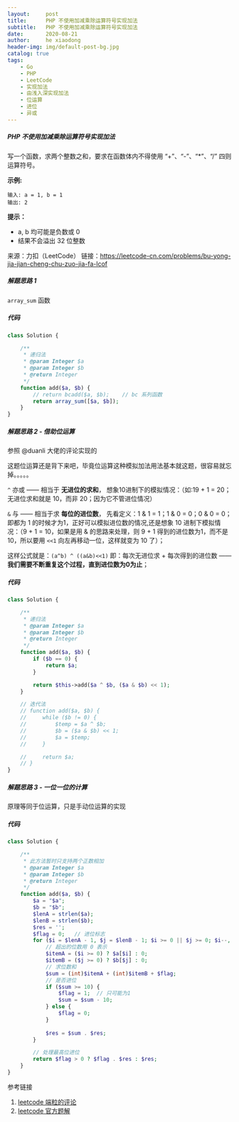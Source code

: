 ```yaml
---
layout:     post
title:      PHP 不使用加减乘除运算符号实现加法
subtitle:   PHP 不使用加减乘除运算符号实现加法
date:       2020-08-21
author:     he xiaodong
header-img: img/default-post-bg.jpg
catalog: true
tags:
    - Go
    - PHP
    - LeetCode
    - 实现加法
    - 由浅入深实现加法
    - 位运算
    - 进位
    - 异或
---
```



##### PHP 不使用加减乘除运算符号实现加法
写一个函数，求两个整数之和，要求在函数体内不得使用 “+”、“-”、“*”、“/” 四则运算符号。

**示例:**
```
输入: a = 1, b = 1
输出: 2
```

**提示：**

- a, b 均可能是负数或 0
- 结果不会溢出 32 位整数

来源：力扣（LeetCode）
链接：https://leetcode-cn.com/problems/bu-yong-jia-jian-cheng-chu-zuo-jia-fa-lcof


##### 解题思路 1
`array_sum` 函数

##### 代码
```php
class Solution {

    /**
     * 递归法
     * @param Integer $a
     * @param Integer $b
     * @return Integer
     */
    function add($a, $b) {
        // return bcadd($a, $b);    // bc 系列函数
        return array_sum([$a, $b]);
    }
}
```

##### 解题思路 2 - 借助位运算
参照 @duanli 大佬的评论实现的

这题位运算还是背下来吧，毕竟位运算这种模拟加法用法基本就这题，很容易就忘掉。。。。。

`^` 亦或 —— 相当于 **无进位的求和**， 想象10进制下的模拟情况：（如:19 + 1 = 20；无进位求和就是 10，而非 20；因为它不管进位情况）

`&` 与 —— 相当于求 **每位的进位数**， 先看定义：1 & 1 = 1；1 & 0 = 0；0 & 0 = 0；即都为 1 的时候才为1，正好可以模拟进位数的情况,还是想象 10 进制下模拟情况：（9 + 1 = 10，如果是用 & 的思路来处理，则 9 + 1 得到的进位数为1，而不是10，所以要用 `<<1` 向左再移动一位，这样就变为 10 了）；

这样公式就是：`(a^b) ^ ((a&b)<<1)` 即：每次无进位求 + 每次得到的进位数 —— **我们需要不断重复这个过程，直到进位数为0为止**；


##### 代码
```php
class Solution {

    /**
     * 递归法
     * @param Integer $a
     * @param Integer $b
     * @return Integer
     */
    function add($a, $b) {
        if ($b == 0) {
            return $a;
        }

        return $this->add($a ^ $b, ($a & $b) << 1);
    }

    // 迭代法
    // function add($a, $b) {
    //     while ($b != 0) {
    //         $temp = $a ^ $b;
    //         $b = ($a & $b) << 1;
    //         $a = $temp;
    //     }

    //     return $a;
    // }
}
```

##### 解题思路 3 - 一位一位的计算
原理等同于位运算，只是手动位运算的实现

##### 代码
```php
class Solution {

    /**
     * 此方法暂时只支持两个正数相加
     * @param Integer $a
     * @param Integer $b
     * @return Integer
     */
    function add($a, $b) {
        $a = "$a";
        $b = "$b";
        $lenA = strlen($a);
        $lenB = strlen($b);
        $res = '';
        $flag = 0;   // 进位标志
        for ($i = $lenA - 1, $j = $lenB - 1; $i >= 0 || $j >= 0; $i--, $j--) {
            // 超出的位数用 0 表示
            $itemA = ($i >= 0) ? $a[$i] : 0;
            $itemB = ($j >= 0) ? $b[$j] : 0;
            // 求位数和
            $sum = (int)$itemA + (int)$itemB + $flag;
            // 是否进位
            if ($sum >= 10) {
                $flag = 1;  // 只可能为1
                $sum = $sum - 10;
            } else {
                $flag = 0;
            }
            
            $res = $sum . $res;
        }

        // 处理最高位进位
        return $flag > 0 ? $flag . $res : $res;
    }
}
```

参考链接 
1. [leetcode 端粒的评论](https://leetcode-cn.com/problems/bu-yong-jia-jian-cheng-chu-zuo-jia-fa-lcof/comments/242474)
2. [leetcode 官方题解](https://leetcode-cn.com/problems/bu-yong-jia-jian-cheng-chu-zuo-jia-fa-lcof/solution/mian-shi-ti-65-bu-yong-jia-jian-cheng-chu-zuo-ji-7/)